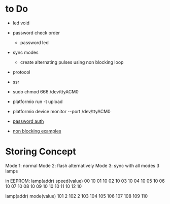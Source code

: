 # to Do
- led void
- password check order
  - password led
- sync modes
  - create alternating pulses using non blocking loop
- protocol
- ssr

- sudo chmod 666 /dev/ttyACM0
- platformio run -t upload
- platformio device monitor --port /dev/ttyACM0


- [password auth](https://www.instructables.com/id/Arduino-password-lock/)
- [non blocking examples](https://learn.adafruit.com/multi-tasking-the-arduino-part-1/using-millis-for-timing)


# Storing Concept
Mode 1: normal
Mode 2: flash alternatively
Mode 3: sync with all modes 3 lamps


in EEPROM:
lamp(addr)  speed(value)
00          10
01          10
02          10
03          10
04          10
05          10
06          10
07          10
08          10
09          10
10          10
11          10
12          10

lamp(addr)  mode(value)
101         2
102         2
103
104
105
106
107
108
109
110

